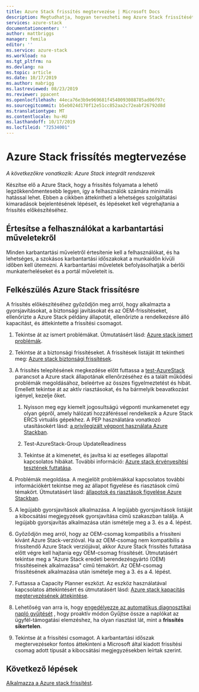 ```yaml
---
title: Azure Stack frissítés megtervezése | Microsoft Docs
description: Megtudhatja, hogyan tervezheti meg Azure Stack frissítését.
services: azure-stack
documentationcenter: ''
author: mattbriggs
manager: femila
editor: ''
ms.service: azure-stack
ms.workload: na
ms.tgt_pltfrm: na
ms.devlang: na
ms.topic: article
ms.date: 10/17/2019
ms.author: mabrigg
ms.lastreviewed: 08/23/2019
ms.reviewer: ppacent
ms.openlocfilehash: 44eca76e3b9e969681f4540093088785ad06f97c
ms.sourcegitcommit: b5eb024d170f12e51cc852aa2c72eabf26792d8d
ms.translationtype: MT
ms.contentlocale: hu-HU
ms.lasthandoff: 10/17/2019
ms.locfileid: "72534001"
---
```

# <a name="plan-for-an-azure-stack-update"></a>Azure Stack frissítés megtervezése

*A következőkre vonatkozik: Azure Stack integrált rendszerek*

Készítse elő a Azure Stack, hogy a frissítés folyamata a lehető legzökkenőmentesebb legyen, így a felhasználók számára minimális hatással lehet. Ebben a cikkben áttekintheti a lehetséges szolgáltatási kimaradások bejelentésének lépéseit, és lépéseket kell végrehajtania a frissítés előkészítéséhez.

## <a name="notify-your-users-of-maintenance-operations"></a>Értesítse a felhasználókat a karbantartási műveletekről

Minden karbantartási műveletről értesítenie kell a felhasználókat, és ha lehetséges, a szokásos karbantartási időszakokat a munkaidőn kívüli időben kell ütemezni. A karbantartási műveletek befolyásolhatják a bérlői munkaterheléseket és a portál műveleteit is.

## <a name="prepare-for-an-azure-stack-update"></a>Felkészülés Azure Stack frissítésre

A frissítés előkészítéséhez győződjön meg arról, hogy alkalmazta a gyorsjavításokat, a biztonsági javításokat és az OEM-frissítéseket, ellenőrizte a Azure Stack példány állapotát, ellenőrizte a rendelkezésre álló kapacitást, és áttekintette a frissítési csomagot.

1. Tekintse át az ismert problémákat. Útmutatásért lásd: [Azure stack ismert problémák](https://docs.microsoft.com/azure-stack/operator/release-notes).

2. Tekintse át a biztonsági frissítéseket. A frissítések listáját itt tekintheti meg: [Azure stack biztonsági frissítések](https://docs.microsoft.com/azure-stack/operator/release-notes-security-updates).

3. A frissítés telepítésének megkezdése előtt futtassa a [test-AzureStack](https://docs.microsoft.com/azure-stack/operator/azure-stack-diagnostic-test) parancsot a Azure stack állapotának ellenőrzéséhez és a talált működési problémák megoldásához, beleértve az összes figyelmeztetést és hibát. Emellett tekintse át az aktív riasztásokat, és ha bármelyik beavatkozást igényel, kezelje őket.

    1. Nyisson meg egy kiemelt jogosultságú végponti munkamenetet egy olyan gépről, amely hálózati hozzáféréssel rendelkezik a Azure Stack ERCS virtuális gépekhez. A PEP használatára vonatkozó utasításokért lásd: [a privilegizált végpont használata Azure Stackban](https://docs.microsoft.com/azure-stack/operator/azure-stack-privileged-endpoint).

    2. Test-AzureStack-Group UpdateReadiness

    3. Tekintse át a kimenetet, és javítsa ki az esetleges állapottal kapcsolatos hibákat. További információ: [Azure stack érvényesítési tesztének futtatása](https://docs.microsoft.com/azure-stack/operator/azure-stack-diagnostic-test).

4. Problémák megoldása. A megjelölt problémákkal kapcsolatos további információkért tekintse meg az állapot figyelése és riasztások című témakört. Útmutatásért lásd: [állapotok és riasztások figyelése Azure Stackban](https://docs.microsoft.com/azure-stack/operator/azure-stack-monitor-health).

5. A legújabb gyorsjavítások alkalmazása. A legújabb gyorsjavítások listáját a kibocsátási megjegyzések gyorsjavítása című szakaszban találja. A legújabb gyorsjavítás alkalmazása után ismételje meg a 3. és a 4. lépést.

6. Győződjön meg arról, hogy az OEM-csomag kompatibilis a frissíteni kívánt Azure Stack-verzióval. Ha az OEM-csomag nem kompatibilis a frissítendő Azure Stack verziójával, akkor Azure Stack frissítés futtatása előtt végre kell hajtania egy OEM-csomag frissítését. Útmutatásért tekintse meg a "Azure Stack eredeti berendezésgyártó (OEM) frissítéseinek alkalmazása" című témakört. Az OEM-csomag frissítésének alkalmazása után ismételje meg a 3. és a 4. lépést.

7. Futtassa a Capacity Planner eszközt. Az eszköz használatával kapcsolatos áttekintésért és útmutatásért lásd: [Azure stack kapacitás megtervezésének áttekintése](https://docs.microsoft.com/azure-stack/operator/azure-stack-capacity-planning-overview).

8. Lehetőség van arra is, hogy [engedélyezze az automatikus diagnosztikai napló gyűjtését](azure-stack-configure-automatic-diagnostic-log-collection.md) , hogy proaktív módon Gyűjtse össze a naplókat az ügyfél-támogatási elemzéshez, ha olyan riasztást lát, mint a **frissítés sikertelen**. 

8. Tekintse át a frissítési csomagot. A karbantartási időszak megtervezésekor fontos áttekinteni a Microsoft által kiadott frissítési csomag adott típusát a kibocsátási megjegyzésekben leírtak szerint.

## <a name="next-steps"></a>Következő lépések

[Alkalmazza a Azure stack frissítést](azure-stack-apply-updates.md).
